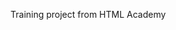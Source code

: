 Training project from HTML Academy

[travis-image]: https://travis-ci.com/htmlacademy-ecmascript/543355-big-trip-11.svg?branch=master
[travis-url]: https://travis-ci.com/htmlacademy-ecmascript/543355-big-trip-11
